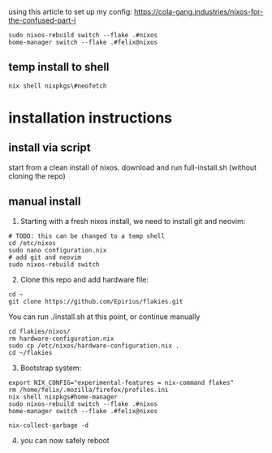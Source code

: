 using this article to set up my config:
https://cola-gang.industries/nixos-for-the-confused-part-i

```
sudo nixos-rebuild switch --flake .#nixos
home-manager switch --flake .#felix@nixos
```

## temp install to shell
```
nix shell nixpkgs\#neofetch
```

# installation instructions
## install via script
start from a clean install of nixos.
download and run full-install.sh (without cloning the repo)

## manual install
1. Starting with a fresh nixos install, we need to install git and neovim:
```
# TODO: this can be changed to a temp shell
cd /etc/nixos
sudo nano configuration.nix
# add git and neovim
sudo nixos-rebuild switch
 ```
2. Clone this repo and add hardware file:
```
cd ~
git clone https://github.com/Epirius/flakies.git
```
You can run ./install.sh at this point, or continue manually
```
cd flakies/nixos/
rm hardware-configuration.nix
sudo cp /etc/nixos/hardware-configuration.nix .
cd ~/flakies
```
3. Bootstrap system:
```
export NIX_CONFIG="experimental-features = nix-command flakes"
rm /home/felix/.mozilla/firefox/profiles.ini
nix shell nixpkgs#home-manager
sudo nixos-rebuild switch --flake .#nixos
home-manager switch --flake .#felix@nixos

nix-collect-garbage -d
```
4. you can now safely reboot
